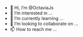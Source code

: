 - 👋 Hi, I’m @OctaviaJs
- 👀 I’m interested in ...
- 🌱 I’m currently learning ...
- 💞️ I’m looking to collaborate on ...
- 📫 How to reach me ...

<!---
OctaviaJs/OctaviaJs is a ✨ special ✨ repository because its `README.md` (this file) appears on your GitHub profile.
You can click the Preview link to take a look at your changes.
--->
